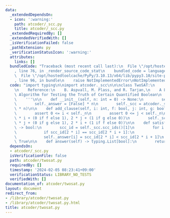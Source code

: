 ```yaml
---
data:
  _extendedDependsOn:
  - icon: ':warning:'
    path: atcoder/_scc.py
    title: atcoder/_scc.py
  _extendedRequiredBy: []
  _extendedVerifiedWith: []
  _isVerificationFailed: false
  _pathExtension: py
  _verificationStatusIcon: ':warning:'
  attributes:
    links: []
  bundledCode: "Traceback (most recent call last):\n  File \"/opt/hostedtoolcache/PyPy/3.10.13/x64/lib/pypy3.10/site-packages/onlinejudge_verify/documentation/build.py\"\
    , line 76, in _render_source_code_stat\n    bundled_code = language.bundle(\n\
    \  File \"/opt/hostedtoolcache/PyPy/3.10.13/x64/lib/pypy3.10/site-packages/onlinejudge_verify/languages/python.py\"\
    , line 96, in bundle\n    raise NotImplementedError\nNotImplementedError\n"
  code: "import typing\n\nimport atcoder._scc\n\n\nclass TwoSAT:\n    '''\n    2-SAT\n\
    \n    Reference:\n    B. Aspvall, M. Plass, and R. Tarjan,\n    A Linear-Time\
    \ Algorithm for Testing the Truth of Certain Quantified Boolean\n    Formulas\n\
    \    '''\n\n    def __init__(self, n: int = 0) -> None:\n        self._n = n\n\
    \        self._answer = [False] * n\n        self._scc = atcoder._scc.SCCGraph(2\
    \ * n)\n\n    def add_clause(self, i: int, f: bool, j: int, g: bool) -> None:\n\
    \        assert 0 <= i < self._n\n        assert 0 <= j < self._n\n\n        self._scc.add_edge(2\
    \ * i + (0 if f else 1), 2 * j + (1 if g else 0))\n        self._scc.add_edge(2\
    \ * j + (0 if g else 1), 2 * i + (1 if f else 0))\n\n    def satisfiable(self)\
    \ -> bool:\n        scc_id = self._scc.scc_ids()[1]\n        for i in range(self._n):\n\
    \            if scc_id[2 * i] == scc_id[2 * i + 1]:\n                return False\n\
    \            self._answer[i] = scc_id[2 * i] < scc_id[2 * i + 1]\n        return\
    \ True\n\n    def answer(self) -> typing.List[bool]:\n        return self._answer\n"
  dependsOn:
  - atcoder/_scc.py
  isVerificationFile: false
  path: atcoder/twosat.py
  requiredBy: []
  timestamp: '2024-02-05 08:23:41+09:00'
  verificationStatus: LIBRARY_NO_TESTS
  verifiedWith: []
documentation_of: atcoder/twosat.py
layout: document
redirect_from:
- /library/atcoder/twosat.py
- /library/atcoder/twosat.py.html
title: atcoder/twosat.py
---
```

